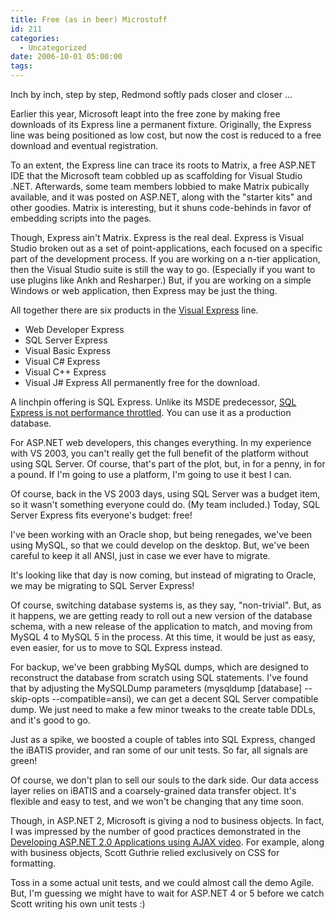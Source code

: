 ```yaml
---
title: Free (as in beer) Microstuff
id: 211
categories:
  - Uncategorized
date: 2006-10-01 05:00:00
tags:
---
```


Inch by inch, step by step, Redmond softly pads closer and closer ...

Earlier this year, Microsoft leapt into the free zone by making free downloads of its Express line a permanent fixture. Originally, the Express line was being positioned as low cost, but now the cost is reduced to a free download and eventual registration.

To an extent, the Express line can trace its roots to Matrix, a free ASP.NET IDE that the Microsoft team cobbled up as scaffolding for Visual Studio .NET. Afterwards, some team members lobbied to make Matrix pubically available, and it was posted on ASP.NET, along with the "starter kits" and other goodies. Matrix is interesting, but it shuns code-behinds in favor of embedding scripts into the pages.

Though, Express ain't Matrix. Express is the real deal. Express is Visual Studio broken out as a set of point-applications, each focused on a specific part of the development process. If you are working on a n-tier application, then the Visual Studio suite is still the way to go. (Especially if you want to use plugins
like Ankh and Resharper.) But, if you are working on a simple Windows or web application, then Express may be just the thing.

All together there are six products in the [Visual Express](http://msdn.microsoft.com/vstudio/express/default.aspx) line.

*   Web Developer Express
*   SQL Server Express
*   Visual Basic Express
*   Visual C# Express
*   Visual C++ Express
*   Visual J# Express
All permanently free for the download.

A linchpin offering is SQL Express. Unlike its MSDE predecessor, [SQL Express is not performance throttled](http://blogs.msdn.com/euanga/archive/2006/03/09/545576.aspx). You can use it as a production database.

For ASP.NET web developers, this changes everything. In my experience with VS 2003, you can't really get the full benefit of the platform without using SQL Server. Of course, that's part of the plot, but, in for a penny, in for a pound. If I'm going to use a platform, I'm going to use it best I can.

Of course, back in the VS 2003 days, using SQL Server was a budget item, so it wasn't something everyone could do. (My team included.) Today, SQL Server Express
fits everyone's budget: free!

I've been working with an Oracle shop, but being renegades, we've been using MySQL, so that we could develop on the desktop. But, we've been careful to keep it all ANSI, just in case we ever have to migrate.

It's looking like that day is now coming, but instead of migrating to Oracle, we may be migrating to SQL Server Express!

Of course, switching database systems is, as they say, "non-trivial". But, as it happens, we are getting ready to roll out a new version of the database schema, with a new release of the application to match, and moving from MySQL 4 to MySQL 5 in the process. At this time, it would be just as easy, even easier, for us to move to SQL Express instead.

For backup, we've been grabbing MySQL dumps, which are designed to reconstruct the database from scratch using SQL statements. I've found that by adjusting the MySQLDump parameters (mysqldump [database] --skip-opts --compatible=ansi), we can get a decent SQL Server compatible dump. We just need to make a few minor tweaks to the create table DDLs, and it's good to go.

Just as a spike, we boosted a couple of tables into SQL Express, changed the iBATIS provider, and ran some of our unit tests. So far, all signals are green!

Of course, we don't plan to sell our souls to the dark side. Our data access layer relies on iBATIS and a coarsely-grained data transfer object. It's flexible and easy to test, and we won't be changing that any time soon.

Though, in ASP.NET 2, Microsoft is giving a nod to business objects. In fact, I was impressed by the number of good practices demonstrated in the
[Developing ASP.NET 2.0 Applications using AJAX video](mms://wm.microsoft.com/ms/uifx/asp_net_atlas.wmv). For example, along with business objects, Scott Guthrie relied exclusively on CSS for formatting.

Toss in a some actual unit tests, and we could almost call the demo Agile. But, I'm guessing we might have to wait for ASP.NET 4 or 5 before we catch Scott writing his own unit tests :)